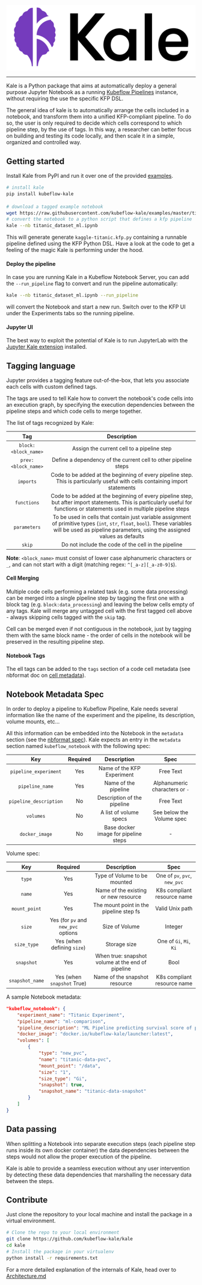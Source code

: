 ![Kale Logo](https://raw.githubusercontent.com/kubeflow-kale/kale/master/docs/imgs/kale_logo.png)

---------------------------------------------------------------------

Kale is a Python package that aims at automatically deploy a general purpose Jupyter Notebook as a running [Kubeflow Pipelines](https://github.com/kubeflow/pipelines) instance, without requiring the use the specific KFP DSL.

The general idea of kale is to automatically arrange the cells included in a notebook, and transform them into a unified KFP-compliant pipeline. To do so, the user is only required to decide which cells correspond to which pipeline step, by the use of tags. In this way, a researcher can better focus on building and testing its code locally, and then scale it in a simple, organized and controlled way.

## Getting started

Install Kale from PyPI and run it over one of the provided [examples](https://github.com/kubeflow-kale/examples).

```bash
# install kale
pip install kubeflow-kale

# download a tagged example notebook
wget https://raw.githubusercontent.com/kubeflow-kale/examples/master/titanic-ml-dataset/titanic_dataset_ml.ipynb
# convert the notebook to a python script that defines a kfp pipeline
kale --nb titanic_dataset_ml.ipynb
```

This will generate generate `kaggle-titanic.kfp.py` containing a runnable pipeline defined using the KFP Python DSL. Have a look at the code to get a feeling of the magic Kale is performing under the hood.

#### Deploy the pipeline

In case you are running Kale in a Kubeflow Notebook Server, you can add the `--run_pipeline` flag to convert and run the pipeline automatically:

```bash
kale --nb titanic_dataset_ml.ipynb --run_pipeline
```

will convert the Notebook and start a new run. Switch over to the KFP UI under the Experiments tabs so the running pipeline.

#### Jupyter UI

The best way to exploit the potential of Kale is to run JupyterLab with the [Jupyter Kale extension](https://github.com/kubeflow-kale/jupyterlab-kubeflow-kale)  installed.

## Tagging language

Jupyter provides a tagging feature out-of-the-box, that lets you associate each cells with custom defined tags.

The tags are used to tell Kale how to convert the notebook's code cells into an execution graph, by specifying the execution dependencies between the pipeline steps and which code cells to merge together.

The list of tags recognized by Kale:

| Tag | Description | 
| :---: | :---: | 
| `block:<block_name>` | Assign the current cell to a pipeline step | `block:train_model`<br>`block:preprocess_data`|  
| `prev:<block_name>` | Define a dependency of the current cell to other pipeline steps | `prev:load_dataset`
| `imports` | Code to be added at the beginning of every pipeline step. This is particularly useful with cells containing import statements | - |  
| `functions` | Code to be added at the beginning of every pipeline step, but after import statements. This is particularly useful for functions or statements used in multiple pipeline steps | 
| `parameters` | To be used in cells that contain just variable assignment of primitive types (`int`, `str`, `float`, `bool`). These variables will be used as pipeline parameters, using the assigned values as defaults |
| `skip` | Do not include the code of the cell in the pipeline | - |

**Note**: `<block_name>` must consist of lower case alphanumeric characters or `_`, and can not start with a digit (matching regex: `^[_a-z][_a-z0-9]$`).

#### Cell Merging

Multiple code cells performing a related task (e.g. some data processing) can be merged into a single pipeline step by tagging the first one with a block tag (e.g. `block:data_processing`) and leaving the below cells empty of any tags. Kale will merge any untagged cell with the first tagged cell above - always skipping cells tagged with the `skip` tag.

Cell can be merged even if not contiguous in the notebook, just by tagging them with the same block name - the order of cells in the notebook will be preserved in the resulting pipeline step.

#### Notebook Tags

The ell tags can be added to the `tags` section of a code cell metadata (see nbformat doc on [cell metadata](https://nbformat.readthedocs.io/en/latest/format_description.html#metadata)).

## Notebook Metadata Spec

In order to deploy a pipeline to Kubeflow Pipeline, Kale needs several information like the name of the experiment and the pipeline, its description, volume mounts, etc...

All this information can be embedded into the Notebook in the `metadata` section (see the [nbformat spec](https://nbformat.readthedocs.io/en/latest/format_description.html#top-level-structure)). Kale expects an entry in the `metadata` section named `kubeflow_notebook` with the following spec:

| Key | Required | Description | Spec |
| :---: | :---: | :---: | :---: | 
| `pipeline_experiment` | Yes | Name of the KFP Experiment | Free Text |
| `pipeline_name` | Yes | Name of the pipeline | Alphanumeric characters or `-` |
| `pipeline_description` | No | Description of the pipeline | Free Text |
| `volumes` | No | A list of volume specs | See below the Volume spec |
| `docker_image` | No | Base docker image for pipeline steps | - |

Volume spec:

| Key | Required | Description | Spec |
| :---: | :---: | :---: | :---: | 
| `type` | Yes | Type of Volume to be mounted | One of `pv`, `pvc`, `new_pvc` |
| `name` | Yes | Name of the existing or new resource | K8s compliant resource name |
| `mount_point` | Yes | The mount point in the pipeline step fs | Valid Unix path |
| `size` | Yes (for `pv` and `new_pvc` options | Size of Volume | Integer |
| `size_type` | Yes (when defining `size`) | Storage size | One of `Gi`, `Mi`, `Ki` |
| `snapshot` | Yes | When true: snapshot volume at the end of pipeline | Bool |
| `snapshot_name` | Yes (when `snapshot` True) | Name of the snapshot resource | K8s compliant resource name|

A sample Notebook metadata:

```json
"kubeflow_notebook": {
    "experiment_name": "Titanic Experiment",
    "pipeline_name": "ml-comparison",
    "pipeline_description": "ML Pipeline predicting survival score of passengers of Titanic",
    "docker_image": "docker.io/kubeflow-kale/launcher:latest",
    "volumes": [
        {
            "type": "new_pvc",
            "name": "titanic-data-pvc",
            "mount_point": "/data",
            "size": "1",
            "size_type": "Gi",
            "snapshot": true,
            "snapshot_name": "titanic-data-snapshot"
        }
    ]
}
```

## Data passing

When splitting a Notebook into separate execution steps (each pipeline step runs inside its own docker container) the data dependencies between the steps would not allow the proper execution of the pipeline.

Kale is able to provide a seamless execution without any user intervention by detecting these data dependencies that marshalling the necessary data between the steps.

## Contribute

 Just clone the repository to your local machine and install the package in a virtual environment. 

```bash
# Clone the repo to your local environment
git clone https://github.com/kubeflow-kale/kale
cd kale
# Install the package in your virtualenv
python install -r requirements.txt
```

For a more detailed explanation of the internals of Kale, head over to [Architecture.md](./Architecture.md)



